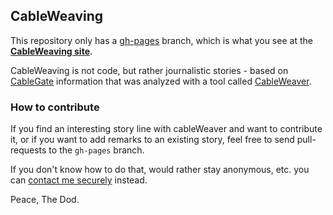 ## CableWeaving


This repository only has a [gh-pages](https://github.com/thedod/cableweaving/tree/gh-pages#readme) branch, which is what you see at the [**CableWeaving site**](http://thedod.github.com/cableweaving).

CableWeaving is not code, but rather journalistic stories -
based on [CableGate](https://en.wikipedia.org/wiki/United_States_diplomatic_cables_leak) information
that was analyzed with a tool called [CableWeaver](http://thedod.github.com/cableweaver).

### How to contribute

If you find an interesting story line with cableWeaver and want to contribute it,
or if you want to add remarks to an existing story,
feel free to send pull-requests to the `gh-pages` branch.

If you don't know how to do that, would rather stay anonymous, etc.
you can [contact me securely](https://dubiousdod.org/ask4secret) instead.


Peace, The Dod.
